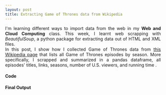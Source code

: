 ```yaml
---
layout: post
title: Extracting Game of Thrones data from Wikipedia
---
```

<div align="justify">
 
I'm learning different ways to import data from the web in my **Web and Cloud Computing** class. This week, I learnt web scrapping with  *BeautifulSoup*, a python package for extracting data out of HTML and XML files. 
<br>
In this post, I show how I collected Game of Thrones data from <a href="https://en.wikipedia.org/wiki/List_of_Game_of_Thrones_episodes"> this Wikipedia page</a> that lists all Game of Thrones episodes by season. More specifically, I scrapped and summarized in a pandas dataframe, all episodes' titles, links, seasons, number of U.S. viewers, and running time .
</div>

#### Code

 
#### Final Output

 
